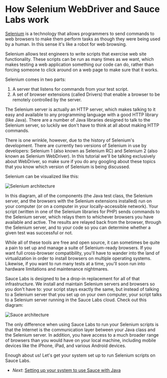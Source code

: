 How Selenium WebDriver and Sauce Labs work
=============

[Selenium](http://seleniumhq.org) is a technology that allows programmers to
send commands to web browsers to make them perform tasks as
though they were being used by a human. In this sense it's like a
robot for web browsing.

Selenium allows test engineers to write scripts that exercise 
web site functionality. These scripts can be run as many times as we want, which
makes testing a web application something our code can do, rather than forcing
someone to click around on a web page to make sure that it works.

Selenium comes in two parts:

1. A server that listens for commands from your test script.
2. A set of browser extensions (called Drivers) that enable a browser to be
remotely controlled by the server.

The Selenium server is actually an HTTP server, which makes talking to it easy
and available to any programming language with a good HTTP library (like Java).
There are a number of Java libraries designed to talk to the Selenium server,
so luckily we don't have to think at all about making HTTP commands.

There is one wrinkle, however, due to the history of Selenium's development.
There are currently two versions of Selenium in use by developers: Selenium 1
(also known as Selenium RC) and Selenium 2 (also known as Selenium WebDriver).
In this tutorial we'll be talking exclusively about WebDriver, so make sure
if you do any googling about these topics that you know which version of
Selenium is being discussed.

Selenium can be visualized like this:

![Selenium architecture](https://raw.github.com/saucelabs/java-tutorial/master/Diagram-Selenium.png?login=saucelabs&token=de87203126c9a522d34c0cc90bb50dc3)

In this diagram, all of the components (the Java test class, the Selenium server,
and the browsers with the Selenium extensions installed) run on your computer
(or on a computer in your locally-accessible network). Your script (written
in one of the Selenium libraries for PHP) sends commands to the Selenium
server, which relays them to whichever browsers you have available and active.
The results are relayed back from the browser, through the Selenium server, and
to your code so you can determine whether a given test was successful or not.

While all of these tools are free and open source, it can sometimes be quite
a pain to set up and manage a suite of Selenium-ready browsers. If you want
full cross-browser compatibility, you'll have to wander into the land of 
virtualization in order to install browsers on multiple operating systems.
Likewise, if you want to run many tests at a time, you'll soon run into
hardware limitations and maintenance nightmares.

Sauce Labs is designed to be a drop-in replacement for all of that
infrastructure. We install and maintain Selenium servers and browsers so you
don't have to: your script stays exactly the same, but instead of talking
to a Selenium server that you set up on your own computer, your script talks to a Selenium server running
in the Sauce Labs cloud. Check out this diagram:

![Sauce architecture](https://raw.github.com/saucelabs/java-tutorial/master/Diagram-Sauce.png?login=saucelabs&token=fac0276f2bd4114233efea4db18ca6af)

The only difference when using Sauce Labs to run your Selenium scripts is that
the Internet is the communication layer between your Java class and the
Selenium server. In addition, you have access to a much broader range of browsers than
you would have on your local machine, including mobile devices like the iPhone,
iPad, and various Android devices.

Enough about us! Let's get your system set up to run Selenium scripts on Sauce Labs.

* _Next_: [Setting up your system to use Sauce with Java](https://github.com/saucelabs/java-tutorial/blob/master/02-Setup.md)


